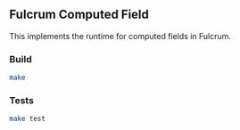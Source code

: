 ## Fulcrum Computed Field

This implements the runtime for computed fields in Fulcrum.

### Build

```sh
make
```


### Tests

```sh
make test
```
